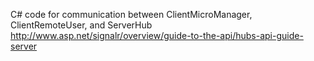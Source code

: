 C# code for communication between ClientMicroManager, ClientRemoteUser, and ServerHub 
http://www.asp.net/signalr/overview/guide-to-the-api/hubs-api-guide-server
